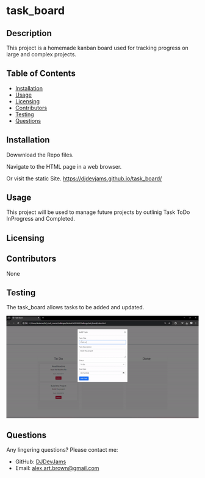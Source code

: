 # task_board

## Description
This project is a homemade kanban board used for tracking progress on large and complex projects. 

## Table of Contents
- [Installation](#installation)
- [Usage](#usage)
- [Licensing](#licensing)
- [Contributors](#contributors)
- [Testing](#testing)
- [Questions](#questions)

## Installation
Dowwnload the Repo files. 

Navigate to the HTML page in a web browser. 

Or visit the static Site. https://djdevjams.github.io/task_board/

## Usage
This project will be used to manage future projects by outlinig  Task  ToDo  InProgress and Completed.

## Licensing


## Contributors
None

## Testing
The task_board allows tasks to be added and updated. 

<img src="./assets/images/task_board.gif" alt="task board">

## Questions
Any lingering questions? Please contact me:
- GitHub: [DJDevJams](https://github.com/DJDevJams)
- Email: alex.art.brown@gmail.com
